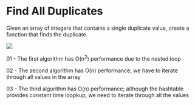 # Find All Duplicates

Given an array of integers that contains a single duplicate value, create a function that finds the duplicate.

![](findallduplicates.png)

01 - The first algorithm has O(n<sup>2</sup>) performance due to the nested loop

02 - The second algorithm has O(n) performance; we have to iterate through all values in the array

03 - The third algorithm has O(n) performance; although the hashtable provides constant time loopkup, we need to iterate through all the values
